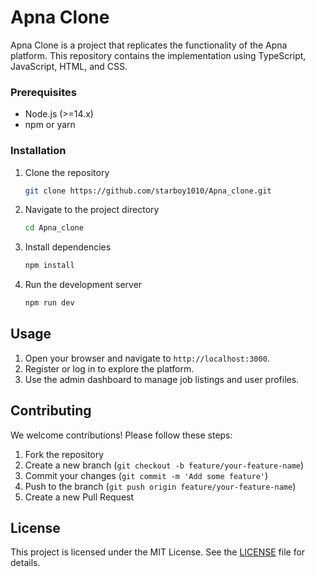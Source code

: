 # Apna Clone

Apna Clone is a project that replicates the functionality of the Apna platform. This repository contains the implementation using TypeScript, JavaScript, HTML, and CSS.

### Prerequisites

- Node.js (>=14.x)
- npm or yarn

### Installation

1. Clone the repository
    ```sh
    git clone https://github.com/starboy1010/Apna_clone.git
    ```
2. Navigate to the project directory
    ```sh
    cd Apna_clone
    ```
3. Install dependencies
    ```sh
    npm install
    ```
4. Run the development server
    ```sh
    npm run dev
    ```

## Usage

1. Open your browser and navigate to `http://localhost:3000`.
2. Register or log in to explore the platform.
3. Use the admin dashboard to manage job listings and user profiles.

## Contributing

We welcome contributions! Please follow these steps:

1. Fork the repository
2. Create a new branch (`git checkout -b feature/your-feature-name`)
3. Commit your changes (`git commit -m 'Add some feature'`)
4. Push to the branch (`git push origin feature/your-feature-name`)
5. Create a new Pull Request

## License

This project is licensed under the MIT License. See the [LICENSE](LICENSE) file for details.

